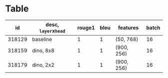 # Table
| id     | desc, `layer`x`head` | rouge1 | bleu | features   | batch |
|--------|----------------------|--------|------|------------|-------|
| 318129 | baseline             | 1      | 1    | (50, 768)  | 16    |
| 318159 | dino, 8x8            | 1      | 1    | (900, 256) | 16    |
| 318179 | dino, 2x2            | 1      | 1    | (900, 256) | 16    |
